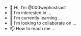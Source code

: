 - 👋 Hi, I’m @000wephostsast
- 👀 I’m interested in ...
- 🌱 I’m currently learning ...
- 💞️ I’m looking to collaborate on ...
- 📫 How to reach me ...

<!---
000wephostsast/000wephostsast is a ✨ special ✨ repository because its `README.md` (this file) appears on your GitHub profile.
You can click the Preview link to take a look at your changes.
--->

